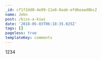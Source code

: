 ```yaml
---
_id: cf1f2dd0-4e99-11e8-8aab-efdbeaad8bc2
name: Jekn
post: /kiss-a-kiwi
date: '2018-05-03T06:18:35.025Z'
tags: []
pageless: true
templateKey: comments
---
```

1234
